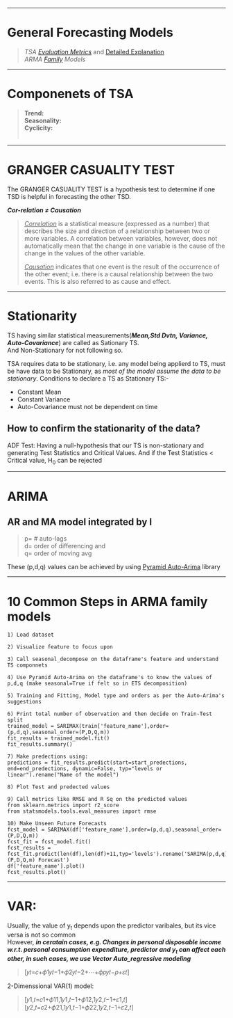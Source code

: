 ___
# General Forecasting Models
> *TSA [Evaluation Metrics](juspreet51/templates/blob/master/tsa/jose/TSA_Evaluation_Metrics.ipnyb)* and [Detailed Explanation](https://medium.com/@joydeepubuntu/common-metrics-for-time-series-analysis-f3ca4b29fe42) <br>
> *ARMA [Family](https://github.com/juspreet51/templates/tree/master/TSA_Jose/08_General%20Forecasting%20Models) Models* <br>
____

# Componenets of TSA
> **Trend:**<br>
> **Seasonality:** <br>
> **Cyclicity:** <br>
> <br>
___

# GRANGER CASUALITY TEST
The GRANGER CASUALITY TEST is a hypothesis test to determine if one TSD is helpful in forecasting the other TSD.

***Cor-relation ≠ Causation***

> <ins>*Correlation*</ins> is a statistical measure (expressed as a number) that describes the size and direction of a relationship between two or more variables. A correlation between variables, however, does not automatically mean that the change in one variable is the cause of the change in the values of the other variable.
>
> <ins>*Causation*</ins> indicates that one event is the result of the occurrence of the other event; i.e. there is a causal relationship between the two events. This is also referred to as cause and effect.
___
# Stationarity
TS having similar statistical measurements(***Mean,Std Dvtn, Variance, Auto-Covariance***) are called as Sationary TS. <br>
And Non-Stationary for not following so.

TSA requires data to be stationary, i.e. any model being applierd to TS, must be have data to be Stationary, as *most of the model assume the data to be stationary*.
Conditions to declare a TS as Stationary TS:-
- Constant Mean <br>
- Constant Variance <br>
- Auto-Covariance must not be dependent on time  <br>

## How to confirm the stationarity of the data?
ADF Test: Having a null-hypothesis that our TS is non-stationary and generating Test Statistics and Critical Values. And if the Test Statistics < Critical value, H<sub>0</sub> can be rejected
___

# ARIMA
## AR and MA model integrated by I
> p= # auto-lags <br>
> d= order of differencing and <br>
> q= order of moving avg

These (p,d,q) values can be achieved by using [Pyramid Auto-Arima](https://github.com/juspreet51/templates/blob/master/TSA_Jose/08_General%20Forecasting%20Models/64_ARIMA.ipynb) library

___
# 10 Common Steps in ARMA family models
```
1) Load dataset

2) Visualize feature to focus upon

3) Call seasonal_decompose on the dataframe's feature and understand TS componnets

4) Use Pyramid Auto-Arima on the dataframe's to know the values of p,d,q (make seasonal=True if felt so in ETS decomposition)

5) Training and Fitting, Model type and orders as per the Auto-Arima's suggestions

6) Print total number of observation and then decide on Train-Test split
trained_model = SARIMAX(train['feature_name'],order=(p,d,q),seasonal_order=(P,D,Q,m))
fit_results = trained_model.fit()
fit_results.summary()

7) Make predections using:
predictions = fit_results.predict(start=start_predections, end=end_predections, dynamic=False, typ="levels or linear").rename("Name of the model")

8) Plot Test and predected values

9) Call metrics like RMSE and R Sq on the predicted values
from sklearn.metrics import r2_score
from statsmodels.tools.eval_measures import rmse

10) Make Unseen Future Forecasts
fcst_model = SARIMAX(df['feature_name'],order=(p,d,q),seasonal_order=(P,D,Q,m))
fcst_fit = fcst_model.fit()
fcst_results = fcst_fit.predict(len(df),len(df)+11,typ='levels').rename('SARIMA(p,d,q)(P,D,Q,m) Forecast')
df['feature_name'].plot()
fcst_results.plot()
```
___
# VAR: 
Usually, the value of y<sub>t</sub> depends upon the predictor varibales, but its vice versa is not so common <br>
However, ___in ceratain cases, e.g. Changes in personal disposable income w.r.t. personal consumption expenditure, predictor and y<sub>t</sub> can affect each other, in such cases, we use Vector Auto_regressive modeling___
> \[𝑦𝑡=𝑐+𝜙1𝑦𝑡−1+𝜙2𝑦𝑡−2+⋯+𝜙𝑝𝑦𝑡−𝑝+𝜀𝑡\]

2-Dimenssional VAR(1) model:
> \[𝑦1,𝑡=𝑐1+𝜙11,1𝑦1,𝑡−1+𝜙12,1𝑦2,𝑡−1+𝜀1,𝑡\] <br>
> \[𝑦2,𝑡=𝑐2+𝜙21,1𝑦1,𝑡−1+𝜙22,1𝑦2,𝑡−1+𝜀2,𝑡\] <br>

